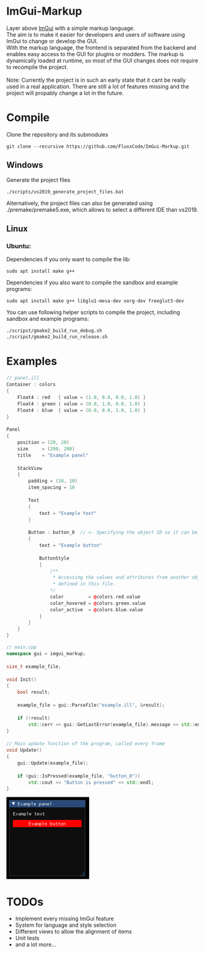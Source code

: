 # ImGui-Markup
Layer above [ImGui](https://github.com/ocornut/imgui) with a simple markup language. <br/> The aim is to make it easier for developers and users of software using ImGui to change or develop the GUI. <br/>
With the markup language, the frontend is separated from the backend and enables easy access to the GUI for plugins or modders.
The markup is dynamically loaded at runtime, so most of the GUI changes does not require to recompile the project.<br/><br/>
Note: Currently the project is in such an early state that it cant be really used in a real application. There are still a lot of features missing and the project will propably change a lot in the future.
# Compile
Clone the repository and its submodules
```
git clone --recursive https://github.com/FluxxCode/ImGui-Markup.git
```
## Windows
Generate the project files
```
./scripts/vs2019_generate_project_files.bat
```
Alternatively, the project files can also be generated using ./premake/premake5.exe, which allows to select a different IDE than vs2019.
## Linux
### Ubuntu:
Dependencies if you only want to compile the lib:
```
sudo apt install make g++
```
Dependencies if you also want to compile the sandbox and example programs:
```
sudo apt install make g++ libglu1-mesa-dev xorg-dev freeglut3-dev
```
You can use following helper scripts to compile the project, including sandbox and example programs:
```
./scripst/gmake2_build_run_debug.sh
./scripst/gmake2_build_run_release.sh
```
# Examples
```cpp
// panel.ill
Container : colors
{
    Float4 : red   { value = (1.0, 0.0, 0.0, 1.0) }
    Float4 : green { value = (0.0, 1.0, 0.0, 1.0) }
    Float4 : blue  { value = (0.0, 0.0, 1.0, 1.0) }
}

Panel
{
    position = (20, 20)
    size     = (200, 200)
    title    = "Example panel"

    StackView
    {
        padding = (10, 10)
        item_spacing = 10

        Text
        {
            text = "Example text"
        }

        Button : button_0  // <- Specifying the object ID so it can be accessed from the backend
        {
            text = "Example button"

            ButtonStyle
            {
                /**
                 * Accessing the values and attributes from another object
                 * defined in this file.
                */
                color         = @colors.red.value
                color_hovered = @colors.green.value
                color_active  = @colors.blue.value
            }
        }
    }
}
```
```cpp
// main.cpp
namespace gui = imgui_markup;

size_t example_file;

void Init()
{
    bool result;

    example_file = gui::ParseFile("example.ill", &result);

    if (!result)
        std::cerr << gui::GetLastError(example_file).message << std::endl;
}

// Main update function of the program, called every frame
void Update()
{
    gui::Update(example_file);

    if (gui::IsPressed(example_file, "button_0"))
        std::cout << "Button is pressed" << std::endl;
}
```
![ExampleImage](doc/img/readme_example_0.png)
# TODOs
- Implement every missing ImGui feature
- System for language and style selection
- Different views to allow the alignment of items
- Unit tests
- and a lot more...
